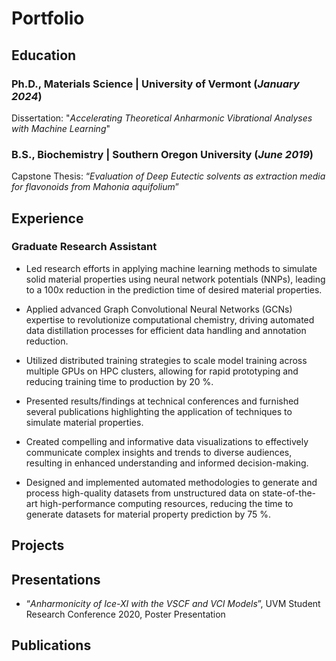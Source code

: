 # Portfolio
## Education
### Ph.D., Materials Science | University of Vermont (_January 2024_)

Dissertation: "_Accelerating Theoretical Anharmonic Vibrational Analyses with Machine Learning_"

### B.S., Biochemistry | Southern Oregon University (_June 2019_)  

Capstone Thesis: “_Evaluation of Deep Eutectic solvents as extraction media for flavonoids from Mahonia aquifolium_”

## Experience

### Graduate Research Assistant

- Led research efforts in applying machine learning methods to simulate solid material properties using neural network potentials (NNPs), leading to a 100x reduction in the prediction time of desired material properties.
- Applied advanced Graph Convolutional Neural Networks (GCNs) expertise to revolutionize computational chemistry, driving automated data distillation processes for efficient data handling and annotation reduction.

- Utilized distributed training strategies to scale model training across multiple GPUs on HPC clusters, allowing for rapid prototyping and reducing training time to production by 20 %.
- Presented results/findings at technical conferences and furnished several publications highlighting the application of techniques to simulate material properties.
- Created compelling and informative data visualizations to effectively communicate complex insights and trends to diverse audiences, resulting in enhanced understanding and informed decision-making.

- Designed and implemented automated methodologies to generate and process high-quality datasets from unstructured data on state-of-the-art high-performance computing resources, reducing the time to generate datasets for material property prediction by 75 %.


## Projects

## Presentations

-  “_Anharmonicity of Ice-XI with the VSCF and VCI Models_”, UVM Student Research Conference 2020, Poster Presentation


## Publications